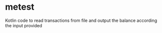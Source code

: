 # metest
Kotlin code to read transactions from file and output the balance according the input provided
